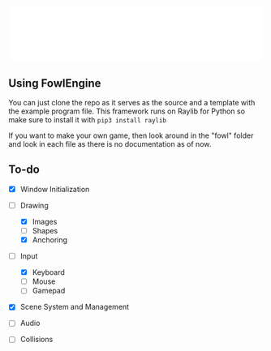 ![alt text](logo.png)

## Using FowlEngine

You can just clone the repo as it serves as the source and a template with the example program file. This framework runs on Raylib for Python so make sure to install it with `pip3 install raylib`

If you want to make your own game, then look around in the "fowl" folder and look in each file as there is no documentation as of now.

## To-do

- [x] Window Initialization
- [ ] Drawing
    - [x] Images
    - [ ] Shapes
    - [x] Anchoring
- [ ] Input
    - [x] Keyboard
    - [ ] Mouse
    - [ ] Gamepad
- [x] Scene System and Management
- [ ] Audio
- [ ] Collisions

